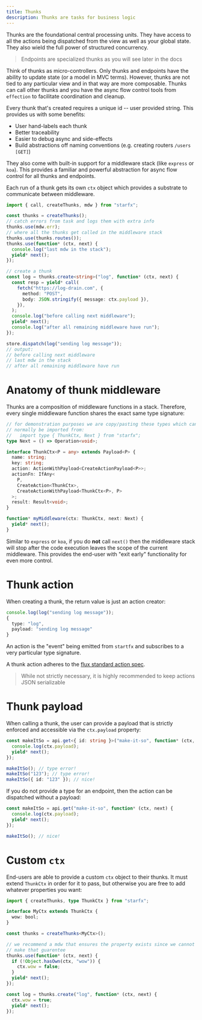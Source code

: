 ```yaml
---
title: Thunks
description: Thunks are tasks for business logic
---
```


Thunks are the foundational central processing units. They have access to all
the actions being dispatched from the view as well as your global state. They
also wield the full power of structured concurrency.

> Endpoints are specialized thunks as you will see later in the docs

Think of thunks as micro-controllers. Only thunks and endpoints have the ability
to update state (or a model in MVC terms). However, thunks are not tied to any
particular view and in that way are more composable. Thunks can call other
thunks and you have the async flow control tools from `effection` to facilitate
coordination and cleanup.

Every thunk that's created requires a unique id -- user provided string. This
provides us with some benefits:

- User hand-labels each thunk
- Better traceability
- Easier to debug async and side-effects
- Build abstractions off naming conventions (e.g. creating routers
  `/users [GET]`)

They also come with built-in support for a middleware stack (like `express` or
`koa`). This provides a familiar and powerful abstraction for async flow control
for all thunks and endpoints.

Each run of a thunk gets its own `ctx` object which provides a substrate to
communicate between middleware.

```ts
import { call, createThunks, mdw } from "starfx";

const thunks = createThunks();
// catch errors from task and logs them with extra info
thunks.use(mdw.err);
// where all the thunks get called in the middleware stack
thunks.use(thunks.routes());
thunks.use(function* (ctx, next) {
  console.log("last mdw in the stack");
  yield* next();
});

// create a thunk
const log = thunks.create<string>("log", function* (ctx, next) {
  const resp = yield* call(
    fetch("https://log-drain.com", {
      method: "POST",
      body: JSON.stringify({ message: ctx.payload }),
    }),
  );
  console.log("before calling next middleware");
  yield* next();
  console.log("after all remaining middleware have run");
});

store.dispatch(log("sending log message"));
// output:
// before calling next middleware
// last mdw in the stack
// after all remaining middleware have run
```

# Anatomy of thunk middleware

Thunks are a composition of middleware functions in a stack. Therefore, every
single middleware function shares the exact same type signature:

```ts
// for demonstration purposes we are copy/pasting these types which can
// normally be imported from:
//   import type { ThunkCtx, Next } from "starfx";
type Next = () => Operation<void>;

interface ThunkCtx<P = any> extends Payload<P> {
  name: string;
  key: string;
  action: ActionWithPayload<CreateActionPayload<P>>;
  actionFn: IfAny<
    P,
    CreateAction<ThunkCtx>,
    CreateActionWithPayload<ThunkCtx<P>, P>
  >;
  result: Result<void>;
}

function* myMiddleware(ctx: ThunkCtx, next: Next) {
  yield* next();
}
```

Similar to `express` or `koa`, if you do **not** call `next()` then the
middleware stack will stop after the code execution leaves the scope of the
current middleware. This provides the end-user with "exit early" functionality
for even more control.

# Thunk action

When creating a thunk, the return value is just an action creator:

```ts
console.log(log("sending log message"));
{
  type: "log",
  payload: "sending log message"
}
```

An action is the "event" being emitted from `startfx` and subscribes to a very
particular type signature.

A thunk action adheres to the
[flux standard action spec](https://github.com/redux-utilities/flux-standard-action).

> While not strictly necessary, it is highly recommended to keep actions JSON
> serializable

# Thunk payload

When calling a thunk, the user can provide a payload that is strictly enforced
and accessible via the `ctx.payload` property:

```ts
const makeItSo = api.get<{ id: string }>("make-it-so", function* (ctx, next) {
  console.log(ctx.payload);
  yield* next();
});

makeItSo(); // type error!
makeItSo("123"); // type error!
makeItSo({ id: "123" }); // nice!
```

If you do not provide a type for an endpoint, then the action can be dispatched
without a payload:

```ts
const makeItSo = api.get("make-it-so", function* (ctx, next) {
  console.log(ctx.payload);
  yield* next();
});

makeItSo(); // nice!
```

# Custom `ctx`

End-users are able to provide a custom `ctx` object to their thunks. It must
extend `ThunkCtx` in order for it to pass, but otherwise you are free to add
whatever properties you want:

```ts
import { createThunks, type ThunkCtx } from "starfx";

interface MyCtx extends ThunkCtx {
  wow: bool;
}

const thunks = createThunks<MyCtx>();

// we recommend a mdw that ensures the property exists since we cannot
// make that guarentee
thunks.use(function* (ctx, next) {
  if (!Object.hasOwn(ctx, "wow")) {
    ctx.wow = false;
  }
  yield* next();
});

const log = thunks.create("log", function* (ctx, next) {
  ctx.wow = true;
  yield* next();
});
```
